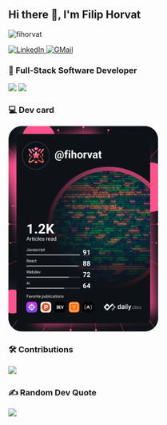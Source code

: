 ## Hi there 👋, I'm Filip Horvat

<img 
  src="https://komarev.com/ghpvc/?username=fihorvat&label=Profile%20views&color=0e75b6&style=flat"
	alt="fihorvat"
/>

<a href="https://www.linkedin.com/in/filip-horvat-780027172/">
  <img
    src="https://img.shields.io/static/v1?logo=linkedin&style=flat&color=0e75b6&label=LinkedIn&message=%E2%98%86"
    alt="LinkedIn"
  />
</a>

<a href = "mailto: filip.horvat22@gmail.com">
  <img
    src="https://img.shields.io/static/v1?logo=gmail&style=flat&color=0e75b6&label=Gmail&message=%E2%98%86"
    alt="GMail"
  />
</a>

### 🚀 Full-Stack Software Developer

<p>
  <picture>
    <source
      srcset="https://github-readme-stats.vercel.app/api?username=fihorvat&show_icons=true&hide_border=true&rank_icon=github&include_all_commits=true&count_private=true&theme=dark"
      media="(prefers-color-scheme: dark)"
    />
    <source
      srcset="https://github-readme-stats.vercel.app/api?username=fihorvat&show_icons=true&hide_border=true&rank_icon=github&include_all_commits=true&count_private=true&theme=default"
      media="(prefers-color-scheme: light), (prefers-color-scheme: no-preference)"
    />
    <img src="https://github-readme-stats.vercel.app/api?username=fihorvat" />
  </picture>

  <picture>
    <source
      srcset="https://github-readme-stats.vercel.app/api/top-langs?username=fihorvat&show_icons=true&hide_border=true&include_all_commits=true&count_private=true&layout=compact&theme=dark"
      media="(prefers-color-scheme: dark)"
    />
    <source
      srcset="https://github-readme-stats.vercel.app/api/top-langs?username=fihorvat&show_icons=true&hide_border=true&include_all_commits=true&count_private=true&layout=compact&theme=default"
      media="(prefers-color-scheme: light), (prefers-color-scheme: no-preference)"
    />
    <img src="https://github-readme-stats.vercel.app/api/top-langs?username=fihorvat" />
  </picture>
</p>

### 💻 Dev card

<p>
  <a href="https://app.daily.dev/fihorvat">
    <img src="https://github.com/fihorvat/fihorvat/blob/main/devcard.svg" width="300" alt="Filip Horvat's Dev Card"/>
  </a>
</p>

### 🛠 Contributions

<p>
  <picture>
    <source
      srcset="https://github-readme-streak-stats.herokuapp.com?user=fihorvat&hide_border=true&card_width=300&hide_current_streak=true&hide_longest_streak=true&theme=dark"
      media="(prefers-color-scheme: dark)"
    />
    <source
      srcset="https://github-readme-streak-stats.herokuapp.com?user=fihorvat&hide_border=true&card_width=300&hide_current_streak=true&hide_longest_streak=true&theme=default"
      media="(prefers-color-scheme: light), (prefers-color-scheme: no-preference)"
    />
    <img src="https://github-readme-streak-stats.herokuapp.com?user=fihorvat" />
  </picture>
</p>

### ✍️ Random Dev Quote

<p>
  <picture>
    <source
      srcset="https://quotes-github-readme.vercel.app/api?type=horizontal&theme=dark"
      media="(prefers-color-scheme: dark)"
    />
    <source
      srcset="https://quotes-github-readme.vercel.app/api?type=horizontal&theme=light"
      media="(prefers-color-scheme: light), (prefers-color-scheme: no-preference)"
    />
    <img src="https://quotes-github-readme.vercel.app" />
  </picture>
</p>

<!--
**fihorvat/fihorvat** is a ✨ _special_ ✨ repository because its `README.md` (this file) appears on your GitHub profile.

Here are some ideas to get you started:

- 🔭 I’m currently working on ...
- 🌱 I’m currently learning ...
- 👯 I’m looking to collaborate on ...
- 🤔 I’m looking for help with ...
- 💬 Ask me about ...
- 📫 How to reach me: ...
- 😄 Pronouns: ...
- ⚡ Fun fact: ...
  -->
